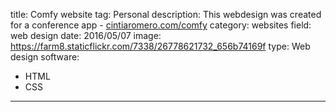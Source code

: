 title: Comfy website
tag: Personal
description: This webdesign was created for a conference app - <a href="http://cintiaromero.com/comfy" target="_blank">cintiaromero.com/comfy</a>
category: websites
field: web design
date: 2016/05/07
image: https://farm8.staticflickr.com/7338/26778621732_656b74169f
type: Web design
software:
- HTML
- CSS
---